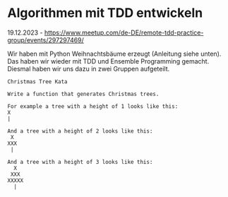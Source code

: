 # Algorithmen mit TDD entwickeln
19.12.2023 - https://www.meetup.com/de-DE/remote-tdd-practice-group/events/297297469/

Wir haben mit Python Weihnachtsbäume erzeugt (Anleitung siehe unten). Das haben wir wieder mit TDD und Ensemble Programming gemacht. Diesmal haben wir uns dazu in zwei Gruppen aufgeteilt.


    Christmas Tree Kata

    Write a function that generates Christmas trees.

    For example a tree with a height of 1 looks like this:
    X
    |

    And a tree with a height of 2 looks like this:
     X 
    XXX
     | 

    And a tree with a height of 3 looks like this:
      X  
     XXX 
    XXXXX
      |  